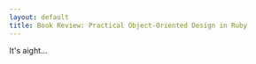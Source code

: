 ```yaml
---
layout: default
title: Book Review: Practical Object-Oriented Design in Ruby
---
```


It's aight...

